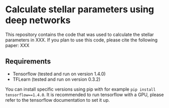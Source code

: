 # Calculate stellar parameters using deep networks

This repository contains the code that was used to calculate the stellar parameters in XXX.
If you plan to use this code, please cite the following paper: XXX

## Requirements

- Tensorflow (tested and run on version 1.4.0)
- TFLearn (tested and run on version 0.3.2)

You can install specific versions using pip with for example `pip install tensorflow==1.4.0`. It is recommended to run tensorflow with a GPU, please refer to the tensorflow documentation to set it up.

